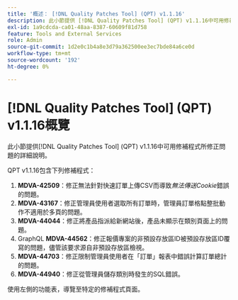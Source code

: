 ```yaml
---
title: '概述： [!DNL Quality Patches Tool] (QPT) v1.1.16'
description: 此小節提供 [!DNL Quality Patches Tool] (QPT) v1.1.16中可用修補程式所修正問題的詳細說明。
exl-id: 1a9cdcda-ca01-48aa-8387-60609f81d758
feature: Tools and External Services
role: Admin
source-git-commit: 1d2e0c1b4a8e3d79a362500ee3ec7bde84a6ce0d
workflow-type: tm+mt
source-wordcount: '192'
ht-degree: 0%

---
```


# [!DNL Quality Patches Tool] (QPT) v1.1.16概覽

此小節提供[!DNL Quality Patches Tool] (QPT) v1.1.16中可用修補程式所修正問題的詳細說明。

QPT v1.1.16包含下列修補程式：

1. **MDVA-42509**：修正無法針對快速訂單上傳CSV而導致&#x200B;*無法傳送Cookie*&#x200B;錯誤的問題。
1. **MDVA-43167**：修正管理員使用者選取所有訂單時，管理員訂單格點整批動作不適用於多頁的問題。
1. **MDVA-44044**：修正將產品指派給新網站後，產品未顯示在類別頁面上的問題。
1. GraphQL **MDVA-44562**：修正報價專案的非預設存放區ID被預設存放區ID覆寫的問題，儘管該要求源自非預設存放區檢視。
1. **MDVA-44703**：修正限制管理員使用者在「訂單」報表中錯誤計算訂單總計的問題。
1. **MDVA-44940**：修正從管理員儲存類別時發生的SQL錯誤。

使用左側的功能表，導覽至特定的修補程式頁面。
